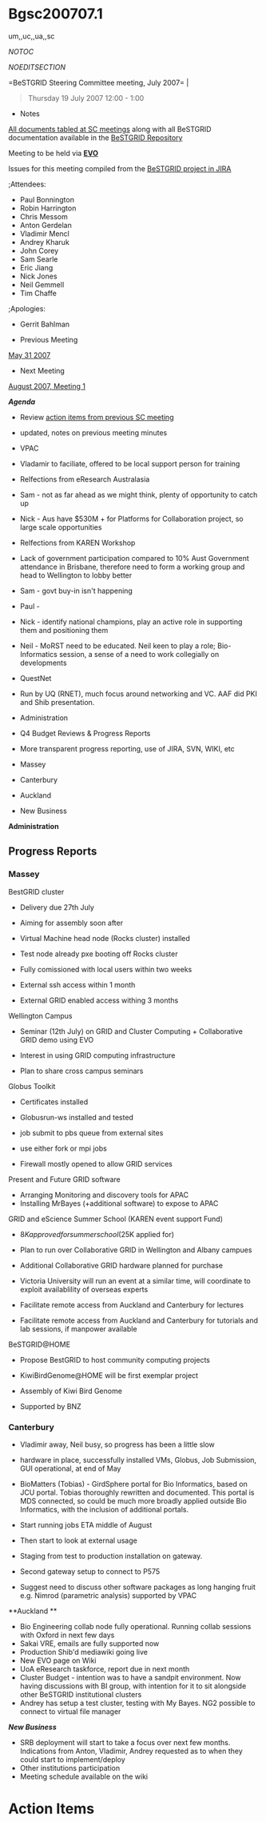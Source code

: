 # Bgsc200707.1

um,,uc,,ua,,sc

_*NOTOC*_

_*NOEDITSECTION*_

=BeSTGRID Steering Committee meeting, July 2007= |

>  Thursday 19 July 2007
>  12:00 - 1:00

- Notes

[All documents tabled at SC meetings](https://svn.csi.ac.nz/svn/bestgrid/community/sc/) along with all BeSTGRID documentation available in the [BeSTGRID Repository](https://svn.csi.ac.nz/svn/bestgrid/)

Meeting to be held via **[EVO](http://evo.vrvs.org/)**

Issues for this meeting compiled from the [BeSTGRID project in JIRA](http://support.csi.ac.nz:8080/browse/BG)

;Attendees:
- Paul Bonnington
- Robin Harrington
- Chris Messom
- Anton Gerdelan
- Vladimir Mencl
- Andrey Kharuk
- John Corey
- Sam Searle
- Eric Jiang
- Nick Jones
- Neil Gemmell
- Tim Chaffe

;Apologies:
- Gerrit Bahlman

- Previous Meeting

[May 31 2007](bgsc200705.md)
- Next Meeting

[August 2007, Meeting 1](bgsc2007081.md)

***Agenda***
- Review [action items from previous SC meeting](bgsc200705.md#Bgsc200705-ActionItems)
	
- updated, notes on previous meeting minutes
- VPAC
	
- Vladamir to faciliate, offered to be local support person for training
- Relfections from eResearch Australasia
	
- Sam - not as far ahead as we might think, plenty of opportunity to catch up
- Nick - Aus have $530M + for Platforms for Collaboration project, so large scale opportunities
- Relfections from KAREN Workshop
	
- Lack of government participation compared to 10% Aust Government attendance in Brisbane, therefore need to form a working group and head to Wellington to lobby better
- Sam - govt buy-in isn't happening
- Paul -
- Nick - identify national champions, play an active role in supporting them and positioning them
- Neil - MoRST need to be educated. Neil keen to play a role; Bio-Informatics session, a sense of a need to work collegially on developments
- QuestNet
	
- Run by UQ (RNET), much focus around networking and VC. AAF did PKI and Shib presentation.
- Administration
	
- Q4 Budget Reviews & Progress Reports
- More transparent progress reporting, use of JIRA, SVN, WIKI, etc
- Massey
- Canterbury
- Auckland
- New Business

**Administration**

## Progress Reports

### Massey 

BestGRID cluster

- Delivery due 27th July
- Aiming for assembly soon after
- Virtual Machine head node (Rocks cluster) installed
	
- Test node already pxe booting off Rocks cluster
- Fully comissioned with local users within two weeks
- External ssh access within 1 month
- External GRID enabled access withing 3 months

Wellington Campus

- Seminar (12th July) on GRID and Cluster Computing + Collaborative GRID demo using EVO
	
- Interest in using GRID computing infrastructure
- Plan to share cross campus seminars

Globus Toolkit

- Certificates installed
- Globusrun-ws installed and tested
	
- job submit to pbs queue from external sites
- use either fork or mpi jobs
- Firewall mostly opened to allow GRID services

Present and Future GRID software 

- Arranging Monitoring and discovery tools for APAC
- Installing MrBayes (+additional software) to expose to APAC

GRID and eScience Summer School (KAREN event support Fund)

- $8K approved for summer school ($25K applied for)
- Plan to run over Collaborative GRID in Wellington and Albany campues
	
- Additional Collaborative GRID hardware planned for purchase
- Victoria University will run an event at a similar time, will coordinate to exploit availablility of overseas experts
- Facilitate remote access from Auckland and Canterbury for lectures
- Facilitate remote access from Auckland and Canterbury for tutorials and lab sessions, if manpower available

BeSTGRID@HOME

- Propose BestGRID to host community computing projects
- KiwiBirdGenome@HOME will be first exemplar project
	
- Assembly of Kiwi Bird Genome
- Supported by BNZ

### Canterbury 

- Vladimir away, Neil busy, so progress has been a little slow
- hardware in place, successfully installed VMs, Globus, Job Submission, GUI operational, at end of May
- BioMatters (Tobias) - GirdSphere portal for Bio Informatics, based on JCU portal. Tobias thoroughly rewritten and documented. This portal is MDS connected, so could be much more broadly applied outside Bio Informatics, with the inclusion of additional portals.
	
- Start running jobs ETA middle of August
- Then start to look at external usage
- Staging from test to production installation on gateway.
- Second gateway setup to connect to P575
- Suggest need to discuss other software packages as long hanging fruit e.g. Nimrod (parametric analysis) supported by VPAC

**Auckland **
- Bio Engineering collab node fully operational. Running collab sessions with Oxford in next few days
- Sakai VRE, emails are fully supported now
- Production Shib'd mediawiki going live
- New EVO page on Wiki
- UoA eResearch taskforce, report due in next month
- Cluster Budget - intention was to have a sandpit environment. Now having discussions with BI group, with intention for it to sit alongside other BeSTGRID institutional clusters
- Andrey has setup a test cluster, testing with My Bayes. NG2 possible to connect to virtual file manager

***New Business***
- SRB deployment will start to take a focus over next few months. Indications from Anton, Vladimir, Andrey requested as to when they could start to implement/deploy
- Other institutions participation
- Meeting schedule available on the wiki

# Action Items
